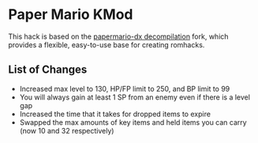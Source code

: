 # Paper Mario KMod

This hack is based on the [papermario-dx decompilation](https://github.com/bates64/papermario-dx) fork, which provides a flexible, easy-to-use base for creating romhacks.

## List of Changes

- Increased max level to 130, HP/FP limit to 250, and BP limit to 99
- You will always gain at least 1 SP from an enemy even if there is a level gap
- Increased the time that it takes for dropped items to expire
- Swapped the max amounts of key items and held items you can carry (now 10 and 32 respectively)
